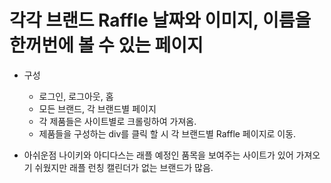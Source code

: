 # 각각 브랜드 Raffle 날짜와 이미지, 이름을 한꺼번에 볼 수 있는 페이지

- 구성
  - 로그인, 로그아웃, 홈
  - 모든 브랜드, 각 브랜드별 페이지
  - 각 제품들은 사이트별로 크롤링하여 가져옴.
  - 제품들을 구성하는 div를 클릭 할 시 각 브랜드별 Raffle 페이지로 이동.
  

- 아쉬운점
  나이키와 아디다스는 래플 예정인 품목을 보여주는 사이트가 있어 가져오기 쉬웠지만 래플 런칭 캘린더가 없는 브랜드가 많음.
